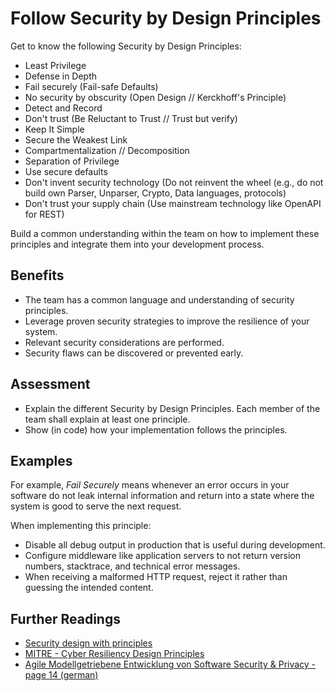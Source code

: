 # Follow Security by Design Principles

Get to know the following Security by Design Principles: 
- Least Privilege 
- Defense in Depth
- Fail securely (Fail-safe Defaults)
- No security by obscurity (Open Design // Kerckhoff's Principle)
- Detect and Record
- Don't trust (Be Reluctant to Trust //  Trust but verify)
- Keep It Simple
- Secure the Weakest Link
- Compartmentalization // Decomposition
- Separation of Privilege
- Use secure defaults
- Don't invent security technology (Do not reinvent the wheel (e.g., do not build own Parser, Unparser, Crypto, Data languages, protocols)
- Don't trust your supply chain (Use mainstream technology like OpenAPI for REST)

Build a common understanding within the team on how to implement these principles and integrate them into your development process. 

## Benefits

- The team has a common language and understanding of security principles.
- Leverage proven security strategies to improve the resilience of your system.
- Relevant security considerations are performed.
- Security flaws can be discovered or prevented early.

## Assessment

- Explain the different Security by Design Principles. Each member of the team shall explain at least one principle. 
- Show (in code) how your implementation follows the principles.

## Examples

For example, *Fail Securely* means whenever an error occurs in your software do not leak internal information and return into a state where the system is good to serve the next request.

When implementing this principle:

- Disable all debug output in production that is useful during development.
- Configure middleware like application servers to not return version numbers, stacktrace, and technical error messages.
- When receiving a malformed HTTP request, reject it rather than guessing the intended content.

## Further Readings

- [Security design with principles](https://medium.com/ouspg/security-design-with-principles-a8c045765b93)
- [MITRE - Cyber Resiliency Design Principles](https://www.mitre.org/sites/default/files/publications/PR%2017-0103%20Cyber%20Resiliency%20Design%20Principles%20MTR17001.pdf)
- [Agile Modellgetriebene Entwicklung von Software Security & Privacy - page 14 (german)](https://se-rwth.de/phdtheses/Diss-Hermerschmidt-Agile-Modellgetriebene-Entwicklung-von-Software-Security-and-Privacy.pdf)
